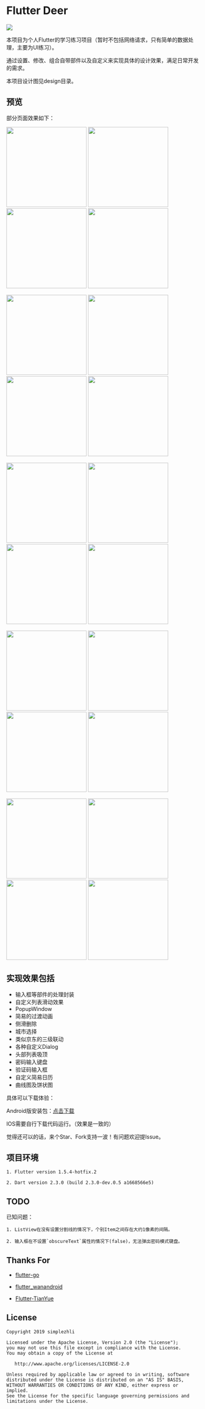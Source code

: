 # Flutter Deer

<img src="preview/logo.jpg"/>

本项目为个人Flutter的学习练习项目（暂时不包括网络请求，只有简单的数据处理，主要为UI练习）。

通过设置、修改、组合自带部件以及自定义来实现具体的设计效果，满足日常开发的需求。

本项目设计图见design目录。

## 预览

部分页面效果如下：

<img src="preview/Screenshot_1.png" width="210px"/> <img src="preview/Screenshot_2.png" width="210px"/> <img src="preview/Screenshot_3.png" width="210px"/> <img src="preview/Screenshot_4.png" width="210px"/>

<img src="preview/Screenshot_5.png" width="210px"/> <img src="preview/Screenshot_6.png" width="210px"/> <img src="preview/Screenshot_7.png" width="210px"/> <img src="preview/Screenshot_8.png" width="210px"/>

<img src="preview/Screenshot_9.png" width="210px"/> <img src="preview/Screenshot_10.png" width="210px"/> <img src="preview/Screenshot_11.png" width="210px"/> <img src="preview/Screenshot_12.png" width="210px"/> 

<img src="preview/Screenshot_13.png" width="210px"/> <img src="preview/Screenshot_14.png" width="210px"/> <img src="preview/Screenshot_15.png" width="210px"/> <img src="preview/Screenshot_17.png" width="210px"/>

<img src="preview/Screenshot_18.png" width="210px"/> <img src="preview/Screenshot_19.png" width="210px"/> <img src="preview/Screenshot_20.png" width="210px"/> <img src="preview/Screenshot_21.png" width="210px"/>

## 实现效果包括

* 输入框等部件的处理封装
* 自定义列表滑动效果
* PopupWindow
* 简易的过渡动画
* 侧滑删除
* 城市选择
* 类似京东的三级联动
* 各种自定义Dialog
* 头部列表吸顶
* 密码输入键盘
* 验证码输入框
* 自定义简易日历
* 曲线图及饼状图

具体可以下载体验：

Android版安装包：[点击下载](https://github.com/simplezhli/flutter_deer/preview/app-release.apk)

IOS需要自行下载代码运行。（效果是一致的）

觉得还可以的话，来个Star、Fork支持一波！有问题欢迎提Issue。

## 项目环境

    1. Flutter version 1.5.4-hotfix.2

    2. Dart version 2.3.0 (build 2.3.0-dev.0.5 a1668566e5)

## TODO

已知问题：

    1. ListView在没有设置分割线的情况下，个别Item之间存在大约1像素的间隔。

    2. 输入框在不设置`obscureText`属性的情况下(false)，无法弹出密码模式键盘。

    
## Thanks For

- [flutter-go](https://github.com/alibaba/flutter-go)

- [flutter_wanandroid](https://github.com/Sky24n/flutter_wanandroid)

- [Flutter-TianYue](https://github.com/ZDfordream/Flutter-TianYue)


## License

	Copyright 2019 simplezhli

    Licensed under the Apache License, Version 2.0 (the "License");
    you may not use this file except in compliance with the License.
    You may obtain a copy of the License at

       http://www.apache.org/licenses/LICENSE-2.0

    Unless required by applicable law or agreed to in writing, software
    distributed under the License is distributed on an "AS IS" BASIS,
    WITHOUT WARRANTIES OR CONDITIONS OF ANY KIND, either express or implied.
    See the License for the specific language governing permissions and
    limitations under the License.
